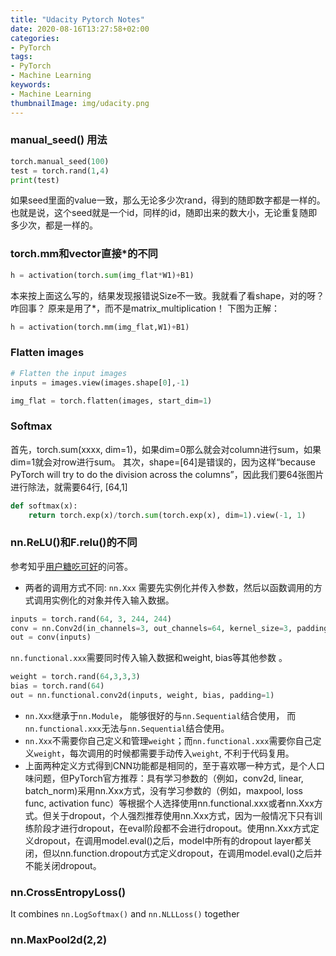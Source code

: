 ```yaml
---
title: "Udacity Pytorch Notes"
date: 2020-08-16T13:27:58+02:00
categories:
- PyTorch
tags:
- PyTorch
- Machine Learning
keywords:
- Machine Learning
thumbnailImage: img/udacity.png
---
```


<!--more-->
### manual_seed() 用法
```python
torch.manual_seed(100) 
test = torch.rand(1,4)
print(test)
```
如果seed里面的value一致，那么无论多少次rand，得到的随即数字都是一样的。也就是说，这个seed就是一个id，同样的id，随即出来的数大小，无论重复随即多少次，都是一样的。

### torch.mm和vector直接*的不同
```python
h = activation(torch.sum(img_flat*W1)+B1)
```
本来按上面这么写的，结果发现报错说Size不一致。我就看了看shape，对的呀？咋回事？
原来是用了*，而不是matrix_multiplication！
下图为正解：
```python
h = activation(torch.mm(img_flat,W1)+B1)
```

### Flatten images
```python
# Flatten the input images
inputs = images.view(images.shape[0],-1)

img_flat = torch.flatten(images, start_dim=1)
```

### Softmax
首先，torch.sum(xxxx, dim=1)，如果dim=0那么就会对column进行sum，如果dim=1就会对row进行sum。
其次，shape=[64]是错误的，因为这样“because PyTorch will try to do the division across the columns”，因此我们要64张图片进行除法，就需要64行, [64,1]
```python
def softmax(x):
    return torch.exp(x)/torch.sum(torch.exp(x), dim=1).view(-1, 1)
```
### nn.ReLU()和F.relu()的不同
参考知乎[用户糖吃可好](https://www.zhihu.com/question/66782101/answer/579393790)的问答。

- 两者的调用方式不同:
`nn.Xxx` 需要先实例化并传入参数，然后以函数调用的方式调用实例化的对象并传入输入数据。
```python
inputs = torch.rand(64, 3, 244, 244)
conv = nn.Conv2d(in_channels=3, out_channels=64, kernel_size=3, padding=1)
out = conv(inputs)
```
`nn.functional.xxx`需要同时传入输入数据和weight, bias等其他参数 。
```python
weight = torch.rand(64,3,3,3)
bias = torch.rand(64) 
out = nn.functional.conv2d(inputs, weight, bias, padding=1)
```
- `nn.Xxx`继承于`nn.Module`， 能够很好的与`nn.Sequential`结合使用， 而`nn.functional.xxx`无法与`nn.Sequential`结合使用。
- `nn.Xxx`不需要你自己定义和管理`weight`；而`nn.functional.xxx`需要你自己定义`weight`，每次调用的时候都需要手动传入`weight`, 不利于代码复用。
- 上面两种定义方式得到CNN功能都是相同的，至于喜欢哪一种方式，是个人口味问题，但PyTorch官方推荐：具有学习参数的（例如，conv2d, linear, batch_norm)采用nn.Xxx方式，没有学习参数的（例如，maxpool, loss func, activation func）等根据个人选择使用nn.functional.xxx或者nn.Xxx方式。但关于dropout，个人强烈推荐使用nn.Xxx方式，因为一般情况下只有训练阶段才进行dropout，在eval阶段都不会进行dropout。使用nn.Xxx方式定义dropout，在调用model.eval()之后，model中所有的dropout layer都关闭，但以nn.function.dropout方式定义dropout，在调用model.eval()之后并不能关闭dropout。

### nn.CrossEntropyLoss()
It combines `nn.LogSoftmax()` and `nn.NLLLoss()` together

### nn.MaxPool2d(2,2)
